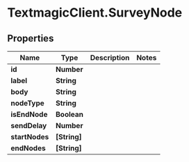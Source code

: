 # TextmagicClient.SurveyNode

## Properties
Name | Type | Description | Notes
------------ | ------------- | ------------- | -------------
**id** | **Number** |  | 
**label** | **String** |  | 
**body** | **String** |  | 
**nodeType** | **String** |  | 
**isEndNode** | **Boolean** |  | 
**sendDelay** | **Number** |  | 
**startNodes** | **[String]** |  | 
**endNodes** | **[String]** |  | 


